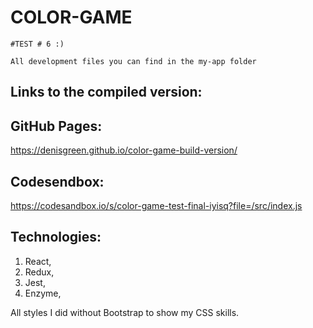    # COLOR-GAME

    #TEST # 6 :)

    All development files you can find in the my-app folder

   ## Links to the compiled version:

## GitHub Pages:
https://denisgreen.github.io/color-game-build-version/

## Codesendbox:
https://codesandbox.io/s/color-game-test-final-iyisq?file=/src/index.js

   ## Technologies:

1. React,
2. Redux,
3. Jest,
4. Enzyme,

All styles I did without Bootstrap to show my CSS skills.
